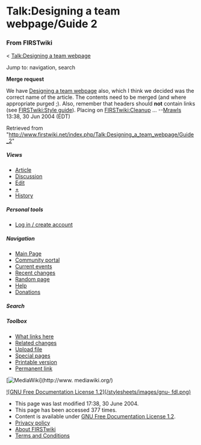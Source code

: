 # Talk:Designing a team webpage/Guide 2

### From FIRSTwiki

&lt; [Talk:Designing a team webpage](/index.php/Talk:Designing_a_team_webpage
"Talk:Designing a team webpage" )

Jump to: navigation, search

**Merge request**

We have [Designing a team webpage](/index.php/Designing_a_team_webpage
"Designing a team webpage" ) also, which I think we decided was the correct
name of the article. The contents need to be merged (and where appropriate
purged ;). Also, remember that headers should **not** contain links (see
[FIRSTwiki:Style guide](/index.php/FIRSTwiki:Style_guide "FIRSTwiki:Style
guide" )). Placing on [FIRSTwiki:Cleanup](/index.php/FIRSTwiki:Cleanup
"FIRSTwiki:Cleanup" ) ... --[Mrawls](/index.php/User:Mrawls "User:Mrawls" )
13:38, 30 Jun 2004 (EDT)

Retrieved from
"<http://www.firstwiki.net/index.php/Talk:Designing_a_team_webpage/Guide_2>"

##### Views

  * [Article](/index.php/Designing_a_team_webpage/Guide_2)
  * [Discussion](/index.php/Talk:Designing_a_team_webpage/Guide_2)
  * [Edit](/index.php?title=Talk:Designing_a_team_webpage/Guide_2&action=edit)
  * [+](/index.php?title=Talk:Designing_a_team_webpage/Guide_2&action=edit&section=new)
  * [History](/index.php?title=Talk:Designing_a_team_webpage/Guide_2&action=history)

##### Personal tools

  * [Log in / create account](/index.php?title=Special:Userlogin&returnto=Talk:Designing_a_team_webpage/Guide_2)

[](/index.php/Main_Page "Main Page" )

##### Navigation

  * [Main Page](/index.php/Main_Page)
  * [Community portal](/index.php/FIRSTwiki:Community_portal)
  * [Current events](/index.php/Current_events)
  * [Recent changes](/index.php/Special:Recentchanges)
  * [Random page](/index.php/Special:Random)
  * [Help](/index.php/Help:Contents)
  * [Donations](/index.php/FIRSTwiki:Site_support)

##### Search



##### Toolbox

  * [What links here](/index.php/Special:Whatlinkshere/Talk:Designing_a_team_webpage/Guide_2)
  * [Related changes](/index.php/Special:Recentchangeslinked/Talk:Designing_a_team_webpage/Guide_2)
  * [Upload file](/index.php/Special:Upload)
  * [Special pages](/index.php/Special:Specialpages)
  * [Printable version](/index.php?title=Talk:Designing_a_team_webpage/Guide_2&printable=yes)
  * [Permanent link](/index.php?title=Talk:Designing_a_team_webpage/Guide_2&oldid=39697)

[![MediaWiki](/skins/common/images/poweredby_mediawiki_88x31.png)](http://www.
mediawiki.org/)

[![GNU Free Documentation License 1.2](/stylesheets/images/gnu-
fdl.png)](http://www.gnu.org/copyleft/fdl.html)

  * This page was last modified 17:38, 30 June 2004.
  * This page has been accessed 377 times.
  * Content is available under [GNU Free Documentation License 1.2](http://www.gnu.org/copyleft/fdl.html "http://www.gnu.org/copyleft/fdl.html" ).
  * [Privacy policy](/index.php/FIRSTwiki:Privacy_policy "FIRSTwiki:Privacy policy" )
  * [About FIRSTwiki](/index.php/FIRSTwiki:About "FIRSTwiki:About" )
  * [Terms and Conditions](/index.php/FIRSTwiki:Terms_and_conditions "FIRSTwiki:Terms and conditions" )

